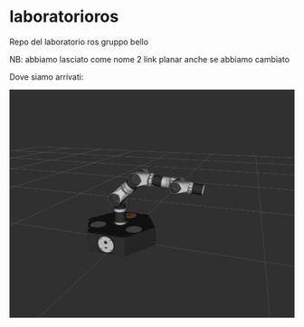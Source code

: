 # laboratorioros
Repo del laboratorio ros gruppo bello

NB: abbiamo lasciato come nome 2 link planar anche se abbiamo cambiato

Dove siamo arrivati:

![Alt text](3braccia.png?raw=true "3 braccia")
